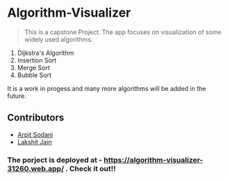 # Algorithm-Visualizer
> This is a capstone Project. The app focuses on visualization of some widely used algorithms.

1. Dijkstra's Algorithm
2. Insertion Sort
3. Merge Sort
4. Bubble Sort

It is a work in progess and many more algorithms will be added in the future.

## Contributors 
* [Arpit Sodani](https://github.com/arpitsodani15)
* [Lakshit Jain](https://github.com/jain-lakshit)

### The porject is deployed at - https://algorithm-visualizer-31260.web.app/ . Check it out!!

